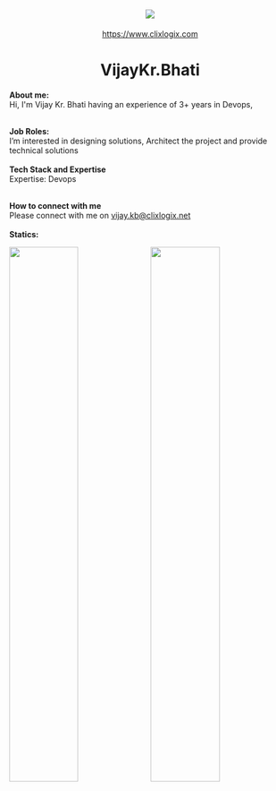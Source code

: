 <h1 align="center">
   <a>
    <img src="https://clixlogix.org/clixlogixlogo.jpeg"> </a>
</h1>
<p align="center">
    <a href="https://www.clixlogix.com/">
     https://www.clixlogix.com   
</a>
</p>
<h1 align="center">
  <b>VijayKr.Bhati</b>
</h1>
<b> About me:</b>
</br>
Hi, I'm Vijay Kr. Bhati having an experience of 3+ years in Devops,
</br>
</br>

<b>Job Roles:</b>
<br>
I’m interested in designing solutions, Architect the project and provide technical solutions
</br>
</br>
<b>Tech Stack and Expertise</b></br>
Expertise: Devops
</br>
</br>

<b>How to connect with me</b>
</br>
Please connect with me on  <a style="color: blue;" href="https://www.clixlogix.com/contact-us/">vijay.kb@clixlogix.net</a>
</br>
</br>
<b>Statics:</b>
<p align="left">
  <img width="49.5%" src="https://github-readme-stats.vercel.app/api?username=vijay-clix&show_icons=true&theme=gruvbox&hide_border=true" />
    <img width="49.5%" src="https://github-readme-streak-stats.herokuapp.com/?user=vijay-clix&theme=gruvbox&hide_border=true" />
</p>
<br>

